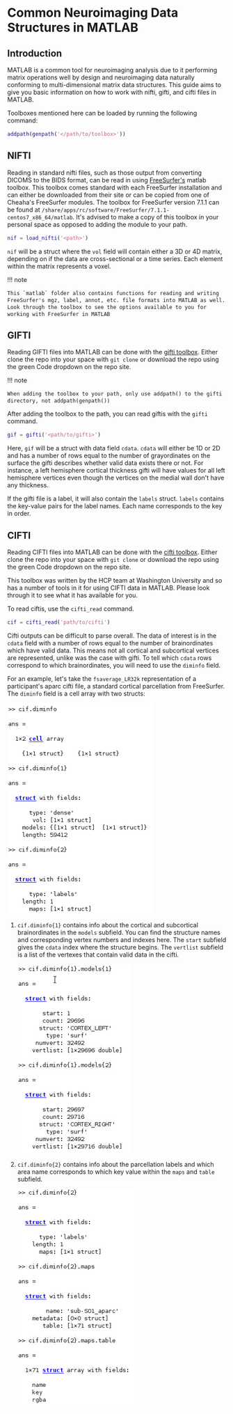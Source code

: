 # Common Neuroimaging Data Structures in MATLAB

## Introduction

MATLAB is a common tool for neuroimaging analysis due to it performing matrix operations well by design and neuroimaging data naturally conforming to multi-dimensional matrix data structures. This guide aims to give you basic information on how to work with nifti, gifti, and cifti files in MATLAB.

Toolboxes mentioned here can be loaded by running the following command:

``` matlab
addpath(genpath('</path/to/toolbox>'))
```

## NIFTI

Reading in standard nifti files, such as those output from converting DICOMS to the BIDS format, can be read in using [FreeSurfer's](https://surfer.nmr.mgh.harvard.edu/) matlab toolbox. This toolbox comes standard with each FreeSurfer installation and can either be downloaded from their site or can be copied from one of Cheaha's FreeSurfer modules. The toolbox for FreeSurfer version 7.1.1 can be found at `/share/apps/rc/software/FreeSurfer/7.1.1-centos7_x86_64/matlab`. It's advised to make a copy of this toolbox in your personal space as opposed to adding the module to your path.

``` matlab
nif = load_nifti('<path>')
```

`nif` will be a struct where the `vol` field will contain either a 3D or 4D matrix, depending on if the data are cross-sectional or a time series. Each element within the matrix represents a voxel.

<!-- markdownlint-disable MD046 -->
!!! note

    This `matlab` folder also contains functions for reading and writing FreeSurfer's mgz, label, annot, etc. file formats into MATLAB as well. Look through the toolbox to see the options available to you for working with FreeSurfer in MATLAB
<!-- markdownlint-enable MD046 -->

## GIFTI

Reading GIFTI files into MATLAB can be done with the [gifti toolbox](https://github.com/gllmflndn/gifti). Either clone the repo into your space with `git clone` or download the repo using the green Code dropdown on the repo site.

<!-- markdownlint-disable MD046 -->
!!! note

    When adding the toolbox to your path, only use addpath() to the gifti directory, not addpath(genpath())
<!-- markdownlint-enable MD046 -->

After adding the toolbox to the path, you can read giftis with the `gifti` command.

``` matlab
gif = gifti('<path/to/gifti>')
```

Here, `gif` will be a struct with data field `cdata`. `cdata` will either be 1D or 2D and has a number of rows equal to the number of grayordinates on the surface the gifti describes whether valid data exists there or not. For instance, a left hemisphere cortical thickness gifti will have values for all left hemisphere vertices even though the vertices on the medial wall don't have any thickness.

If the gifti file is a label, it will also contain the `labels` struct. `labels` contains the key-value pairs for the label names. Each name corresponds to the key in order.

## CIFTI

Reading CIFTI files into MATLAB can be done with the [cifti toolbox](https://github.com/Washington-University/cifti-matlab). Either clone the repo into your space with `git clone` or download the repo using the green Code dropdown on the repo site.

This toolbox was written by the HCP team at Washington University and so has a number of tools in it for using CIFTI data in MATLAB. Please look through it to see what it has available for you.

To read ciftis, use the `cifti_read` command.

```matlab
cif = cifti_read('path/to/cifti')
```

Cifti outputs can be difficult to parse overall. The data of interest is in the `cdata` field with a number of rows equal to the number of brainordinates which have valid data. This means not all cortical and subcortical vertices are represented, unlike was the case with gifti. To tell which `cdata` rows correspond to which brainordinates, you will need to use the `diminfo` field.

For an example, let's take the `fsaverage_LR32k` representation of a participant's aparc cifti file, a standard cortical parcellation from FreeSurfer. The `diminfo` field is a cell array with two structs:

![!Top level of diminfo field in a cifti](images/diminfo_cifti_matlab.png)

1. `cif.diminfo{1}` contains info about the cortical and subcortical brainordinates in the `models` subfield. You can find the structure names and corresponding vertex numbers and indexes here. The `start` subfield gives the `cdata` index where the structure begins. The `vertlist` subfield is a list of the vertexes that contain valid data in the cifti.

    ![! Model information for a cifti file](images/models_cifti_matlab.png)

2. `cif.diminfo{2}` contains info about the parcellation labels and which area name corresponds to which key value within the `maps` and `table` subfield.

    ![! Key-Value maps for a parcellation](images/maps_cifti_matlab.png)

